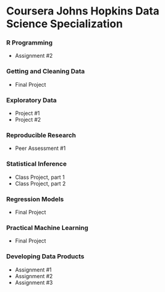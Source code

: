 # Coursera Johns Hopkins Data Science Specialization


### R Programming 
- Assignment #2

### Getting and Cleaning Data 
- Final Project

### Exploratory Data
- Project #1	
- Project #2	

### Reproducible Research 
- Peer Assessment #1

### Statistical Inference
- Class Project, part 1
- Class Project, part 2

### Regression Models
- Final Project

### Practical Machine Learning
- Final Project

### Developing Data Products
- Assignment #1
- Assignment #2
- Assignment #3






